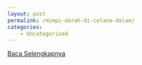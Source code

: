 ```yaml
---
layout: post
permalink: /mimpi-darah-di-celana-dalam/
categories:
    - Uncategorized
---
```


[Baca Selengkapnya](/08)